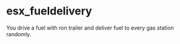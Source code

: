 # esx_fueldelivery
You drive a fuel with ron trailer and deliver fuel to every gas station randomly.
